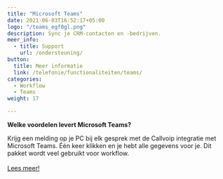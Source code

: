 ```yaml
---
title: "Microsoft Teams"
date: 2021-06-03T16:52:17+05:00
logo: "/teams_egf0gl.png"
description: Sync je CRM-contacten en -bedrijven.
meer_info:
  - title: Support
    url: /ondersteuning/
button:
  title: Meer informatie
  link: /telefonie/functionaliteiten/teams/
categories:
  - Workflow
  - Teams
weight: 17

---
```


**Welke voordelen levert Microsoft Teams?**

Krijg een melding op je PC bij elk gesprek met de Callvoip integratie met Microsoft Teams. Één keer klikken en je hebt alle gegevens voor je. Dit pakket wordt veel gebruikt voor workflow.<br><br><a href="/telefonie/functionaliteiten/teams/" class="button">Lees meer!</a>
